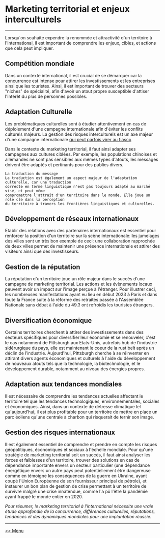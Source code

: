 # Marketing territorial et enjeux interculturels
-----------------------------
Lorsqu'on souhaite expendre la renommée et attractivité d'un territoire à l'international, il est important de comprendre les enjeux, cibles, et actions que cela peut impliquer. 

## Compétition mondiale
Dans un contexte international, il est crucial de se démarquer car la concurrence est intense pour attirer les investissements et les entreprises ainsi que les touristes. Ainsi, il est important de trouver des secteurs "niches" de spécialité, afin d'avoir un atout propre susceptible d'attiser l'intérêt du plus de personnes possibles. 

## Adaptation Culturelle
Les problématiques culturelles sont à étudier attentivement en cas de déploiement d'une campagne internationale afin d'éviter les conflits culturels majeurs. La gestion des risques interculturels est un axe majeur d'une campagne internationale [qui peut parfois virer au fiasco](https://gestion-des-risques-interculturels.com/risques/la-maladresse-interculturelle-de-puma/). 

Dans le contexte du marketing territorial, il faut ainsi adapter ses campagnes aux cultures ciblées. Par exemple, les populations chinoises et allemandes ne sont pas sensibles aux mêmes types d'atouts, les messages doivent être adaptés et pertinants pour des publics divers.
~~~~
La traduction du message
La traduction est également un aspect majeur de l'adaptation culturelle, car une traduction
correcte en terme linguistique n'est pas toujours adapté au marché visé, et peut même
compromettre l'attrait d'un territoire dans le monde. Elle joue un rôle clé dans la perception
du territoire à travers les frontières linguistiques et culturelles. 
~~~~
## Développement de réseaux internationaux
Etablir des relations avec des partenaires internationaux est essentiel pour renforcer la position d'un territoire sur la scène internationale: les jumelages des villes sont un très bon exemple de ceci; une collaboration rapprochée de deux villes permet de maintenir une présence internationale et attirer des visiteurs ainsi que des investisseurs.

## Gestion de la réputation
La réputation d'un territoire joue un rôle majeur dans le succès d'une campagne de marketing territorial. Les actions et les évènements locaux peuvent avoir un impact sur l'image perçue à l'étranger. Pour illustrer ceci, les nombreuses manifestations ayant eu lieu en début 2023 à Paris et dans toute la France suite à la réforme des retraites passée à l'Assemblée Nationale sans débat à l'aide du 49.3 ont refroidis les touristes étrangers.

## Diversification économique
Certains territoires cherchent à attirer des investissements dans des secteurs spécifiques pour diversifier leur économie et se renouveler, c'est le cas notamment de Pittsburgh aux Etats-Unis, autrefois hub de l'industrie sidérurgique du pays, elle est maintenant le coeur de la rust belt après un déclin de l'industrie. Aujourd'hui, Pittsburgh cherche à se réinventer en attirant divers agents économiques et culturels à l'aide du développement de nouveaux atouts tels que la technologie, la biotechnologie, et le développement durable, notamment au niveau des énergies propres. 

## Adaptation aux tendances mondiales
Il est nécessaire de comprendre les tendances actuelles affectant le territoire tel que les tendances technologiques, environnementales, sociales et économiques. Ainsi, dans un contexte de détresse climatique tel qu'aujourd'hui, il est plus profitable pour un territoire de mettre en place un parc éoliens qu'une centrale à charbon qui risquerait de ternir son image. 

## Gestion des risques internationaux
Il est également essentiel de comprendre et prendre en compte les risques géopolitiques, économiques et sociaux à l'échelle mondiale. Pour qu'une stratégie de marketing territorial soit un succès, il faut ainsi analyser les forces et faiblesses d'un territoire, trouver des solutions en cas de dépendance importante envers un secteur particulier (une dépendance énergétique envers un autre pays peut potentiellement être dangereuse comme en témoigne les conséquences de la guerre en Ukraine, ayant coupé l'Union Européenne de son fournisseur principal de pétrole), et instaurer un bon plan de gestion de crise permettant à un territoire de survivre malgré une crise innatendue, comme l'a pû l'être la pandémie ayant frappé le monde entier en 2020. 

*Pour résumer, le marketing territorial à l'international nécessite une vraie étude approfondie de la concurrence, différences culturelles, réputations, tendances et des dynamiques mondiales pour une implantation réussie.*

-----------------------------------------------------
[<< Menu](index.md)
